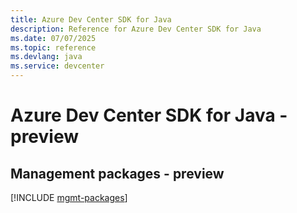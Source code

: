 ```yaml
---
title: Azure Dev Center SDK for Java
description: Reference for Azure Dev Center SDK for Java
ms.date: 07/07/2025
ms.topic: reference
ms.devlang: java
ms.service: devcenter
---
```

# Azure Dev Center SDK for Java - preview

## Management packages - preview
[!INCLUDE [mgmt-packages](dev-center-mgmt-index.md)]